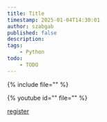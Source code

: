 ```yaml
---
title: Title
timestamp: 2025-01-04T14:30:01
author: szabgab
published: false
description:
tags:
    - Python
todo:
    - TODO
---
```


{% include file="" %}

{% youtube id="" file="" %}

<a class="button is-primary" href="https://www.meetup.com/code-mavens/events/305045436/">register</a>
